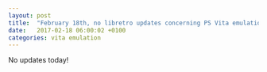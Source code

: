 ```yaml
---
layout: post
title:  "February 18th, no libretro updates concerning PS Vita emulation and emulators"
date:   2017-02-18 06:00:02 +0100
categories: vita emulation
---
```


No updates today!
